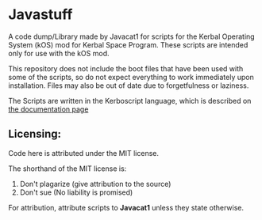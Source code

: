 # Javastuff

A code dump/Library made by Javacat1 for scripts for the Kerbal Operating System (kOS) mod for Kerbal Space Program. These scripts are intended only for use with the kOS mod.

This repository does not include the boot files that have been used with some of the scripts, so do not expect everything to work immediately upon installation. Files may also be out of date due to forgetfulness or laziness.

The Scripts are written in the Kerboscript language, which is described on [the documentation page](https://ksp-kos.github.io/KOS/)

## Licensing:

Code here is attributed under the MIT license.

The shorthand of the MIT license is:
1. Don't plagarize (give attribution to the source)
1. Don't sue (No liability is promised)

For attribution, attribute scripts to **Javacat1** unless they state otherwise.
